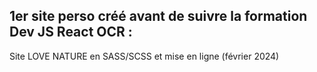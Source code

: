 ## 1er site perso créé avant de suivre la formation Dev JS React OCR : 

Site LOVE NATURE en SASS/SCSS et mise en ligne (février 2024)

